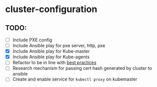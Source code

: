 # cluster-configuration
## TODO:
- [ ] Include PXE config
- [ ] Include Ansible play for pxe server, http, pxe
- [x] Include Ansible play for Kube-master
- [x] Include Ansible play for Kube-agents
- [ ] Refactor to be in line with [best practices](https://docs.ansible.com/ansible/latest/user_guide/playbooks_best_practices.html)
- [ ] Research mechanism for passing cert hash generated by cluster to ansible
- [ ] Create and enable service for `kubectl proxy` on kubemaster
